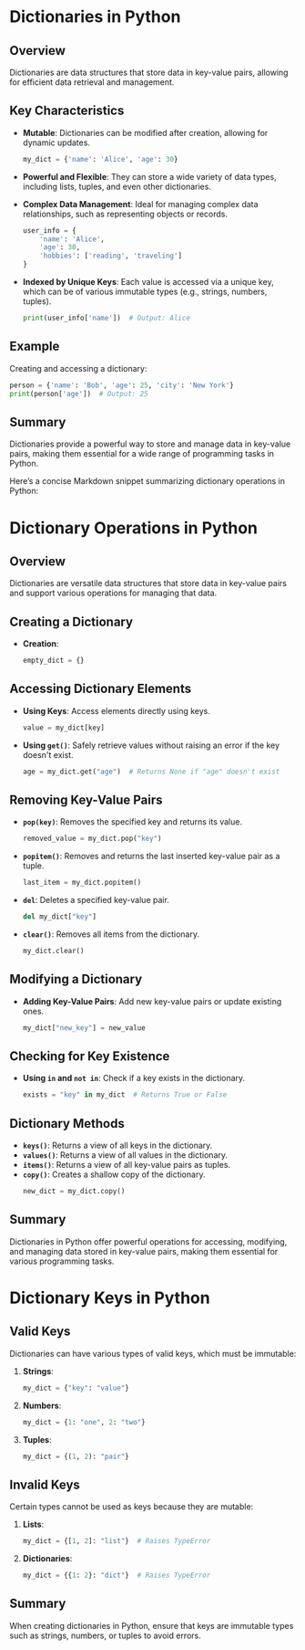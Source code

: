 
# Dictionaries in Python

## Overview
Dictionaries are data structures that store data in key-value pairs, allowing for efficient data retrieval and management.

## Key Characteristics

- **Mutable**: Dictionaries can be modified after creation, allowing for dynamic updates.
  ```python
  my_dict = {'name': 'Alice', 'age': 30}
  ```

- **Powerful and Flexible**: They can store a wide variety of data types, including lists, tuples, and even other dictionaries.
  
- **Complex Data Management**: Ideal for managing complex data relationships, such as representing objects or records.
  ```python
  user_info = {
      'name': 'Alice',
      'age': 30,
      'hobbies': ['reading', 'traveling']
  }
  ```

- **Indexed by Unique Keys**: Each value is accessed via a unique key, which can be of various immutable types (e.g., strings, numbers, tuples).
  ```python
  print(user_info['name'])  # Output: Alice
  ```

## Example
Creating and accessing a dictionary:
```python
person = {'name': 'Bob', 'age': 25, 'city': 'New York'}
print(person['age'])  # Output: 25
```

## Summary
Dictionaries provide a powerful way to store and manage data in key-value pairs, making them essential for a wide range of programming tasks in Python.

Here’s a concise Markdown snippet summarizing dictionary operations in Python:


# Dictionary Operations in Python

## Overview
Dictionaries are versatile data structures that store data in key-value pairs and support various operations for managing that data.

## Creating a Dictionary
- **Creation**: 
  ```python
  empty_dict = {}
  ```

## Accessing Dictionary Elements
- **Using Keys**: Access elements directly using keys.
  ```python
  value = my_dict[key]
  ```
- **Using `get()`**: Safely retrieve values without raising an error if the key doesn't exist.
  ```python
  age = my_dict.get("age")  # Returns None if "age" doesn't exist
  ```

## Removing Key-Value Pairs
- **`pop(key)`**: Removes the specified key and returns its value.
  ```python
  removed_value = my_dict.pop("key")
  ```
- **`popitem()`**: Removes and returns the last inserted key-value pair as a tuple.
  ```python
  last_item = my_dict.popitem()
  ```
- **`del`**: Deletes a specified key-value pair.
  ```python
  del my_dict["key"]
  ```
- **`clear()`**: Removes all items from the dictionary.
  ```python
  my_dict.clear()
  ```

## Modifying a Dictionary
- **Adding Key-Value Pairs**: Add new key-value pairs or update existing ones.
  ```python
  my_dict["new_key"] = new_value
  ```

## Checking for Key Existence
- **Using `in` and `not in`**: Check if a key exists in the dictionary.
  ```python
  exists = "key" in my_dict  # Returns True or False
  ```

## Dictionary Methods
- **`keys()`**: Returns a view of all keys in the dictionary.
- **`values()`**: Returns a view of all values in the dictionary.
- **`items()`**: Returns a view of all key-value pairs as tuples.
- **`copy()`**: Creates a shallow copy of the dictionary.
  ```python
  new_dict = my_dict.copy()
  ```

## Summary
Dictionaries in Python offer powerful operations for accessing, modifying, and managing data stored in key-value pairs, making them essential for various programming tasks.



# Dictionary Keys in Python

## Valid Keys
Dictionaries can have various types of valid keys, which must be immutable:

1. **Strings**: 
   ```python
   my_dict = {"key": "value"}
   ```

2. **Numbers**: 
   ```python
   my_dict = {1: "one", 2: "two"}
   ```

3. **Tuples**: 
   ```python
   my_dict = {(1, 2): "pair"}
   ```

## Invalid Keys
Certain types cannot be used as keys because they are mutable:

1. **Lists**: 
   ```python
   my_dict = {[1, 2]: "list"}  # Raises TypeError
   ```

2. **Dictionaries**: 
   ```python
   my_dict = {{1: 2}: "dict"}  # Raises TypeError
   ```

## Summary
When creating dictionaries in Python, ensure that keys are immutable types such as strings, numbers, or tuples to avoid errors.
```


